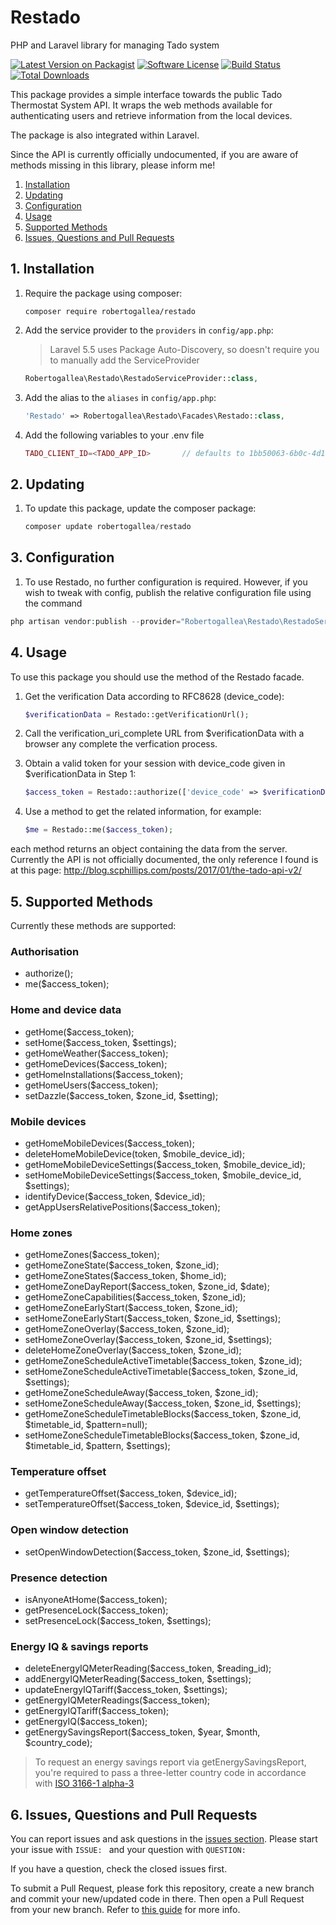 # Restado
PHP and Laravel library for managing Tado system

[![Latest Version on Packagist](https://img.shields.io/packagist/v/robertogallea/restado.svg?style=flat-square)](https://packagist.org/packages/robertogallea/restado)
[![Software License](https://img.shields.io/badge/license-MIT-brightgreen.svg?style=flat-square)](LICENSE.md)
[![Build Status](https://img.shields.io/travis/jeroennoten/Laravel-AdminLTE/master.svg?style=flat-square)](https://travis-ci.org/jeroennoten/Laravel-AdminLTE)
[![Total Downloads](https://img.shields.io/packagist/dt/robertogallea/restado.svg?style=flat-square)](https://packagist.org/packages/robertogallea/restado)


This package provides a simple interface towards the public Tado Thermostat System API. It wraps the web methods available for authenticating users and retrieve information from the local devices.

The package is also integrated within Laravel.

Since the API is currently officially undocumented, if you are aware of methods missing in this library, please inform me!


 1. [Installation](#1-installation)
 2. [Updating](#2-updating)
 3. [Configuration](#3-configuration)
 4. [Usage](#4-usage)
 5. [Supported Methods](#5-supported-methods)
 6. [Issues, Questions and Pull Requests](#6-issues-questions-and-pull-requests)

 ## 1. Installation

 1. Require the package using composer:

     ```
     composer require robertogallea/restado
     ```

2. Add the service provider to the `providers` in `config/app.php`:

    > Laravel 5.5 uses Package Auto-Discovery, so doesn't require you to manually add the ServiceProvider

    ```php
    Robertogallea\Restado\RestadoServiceProvider::class,
    ```

3. Add the alias to the `aliases` in `config/app.php`:

    ```php
    'Restado' => Robertogallea\Restado\Facades\Restado::class,
    ```

4. Add the following variables to your .env file
    ```php
    TADO_CLIENT_ID=<TADO_APP_ID>       // defaults to 1bb50063-6b0c-4d11-bd99-387f4a91cc46
    ```


## 2. Updating

1. To update this package,  update the composer package:

    ```php
    composer update robertogallea/restado
    ```

## 3. Configuration

1. To use Restado, no further configuration is required. However, if you wish to tweak with config, publish the relative
 configuration file using the command

```php
php artisan vendor:publish --provider="Robertogallea\Restado\RestadoServiceProvider" --tag=config
```

## 4. Usage
To use this package you should use the method of the Restado facade.

1. Get the verification Data according to RFC8628 (device_code):

    ```php
    $verificationData = Restado::getVerificationUrl();
    ```

2. Call the verification_uri_complete URL from $verificationData with a browser any complete the verfication process.

3. Obtain a valid token for your session with device_code given in $verificationData in Step 1:

    ```php
    $access_token = Restado::authorize(['device_code' => $verificationData['device_code']]);
    ```

4. Use a method to get the related information, for example:

    ```php
    $me = Restado::me($access_token);
    ```

each method returns an object containing the data from the server. Currently the API is not officially documented, the only reference I found is at this page: http://blog.scphillips.com/posts/2017/01/the-tado-api-v2/


## 5. Supported Methods
Currently these methods are supported:

### Authorisation
- authorize();
- me($access_token);

### Home and device data
- getHome($access_token);
- setHome($access_token, $settings);
- getHomeWeather($access_token);
- getHomeDevices($access_token);
- getHomeInstallations($access_token);
- getHomeUsers($access_token);
- setDazzle($access_token, $zone_id, $setting);

### Mobile devices
- getHomeMobileDevices($access_token);
- deleteHomeMobileDevice(token, $mobile_device_id);
- getHomeMobileDeviceSettings($access_token, $mobile_device_id);
- setHomeMobileDeviceSettings($access_token, $mobile_device_id, $settings);
- identifyDevice($access_token, $device_id);
- getAppUsersRelativePositions($access_token);

### Home zones
- getHomeZones($access_token);
- getHomeZoneState($access_token, $zone_id);
- getHomeZoneStates($access_token, $home_id);
- getHomeZoneDayReport($access_token, $zone_id, $date);
- getHomeZoneCapabilities($access_token, $zone_id);
- getHomeZoneEarlyStart($access_token, $zone_id);
- setHomeZoneEarlyStart($access_token, $zone_id, $settings);
- getHomeZoneOverlay($access_token, $zone_id);
- setHomeZoneOverlay($access_token, $zone_id, $settings);
- deleteHomeZoneOverlay($access_token, $zone_id);
- getHomeZoneScheduleActiveTimetable($access_token, $zone_id);
- setHomeZoneScheduleActiveTimetable($access_token, $zone_id, $settings);
- getHomeZoneScheduleAway($access_token, $zone_id);
- setHomeZoneScheduleAway($access_token, $zone_id, $settings);
- getHomeZoneScheduleTimetableBlocks($access_token, $zone_id, $timetable_id, $pattern=null);
- setHomeZoneScheduleTimetableBlocks($access_token, $zone_id, $timetable_id, $pattern, $settings);

### Temperature offset
- getTemperatureOffset($access_token, $device_id);
- setTemperatureOffset($access_token, $device_id, $settings);

### Open window detection
- setOpenWindowDetection($access_token, $zone_id, $settings);

### Presence detection
- isAnyoneAtHome($access_token);
- getPresenceLock($access_token);
- setPresenceLock($access_token, $settings);

### Energy IQ & savings reports
- deleteEnergyIQMeterReading($access_token, $reading_id);
- addEnergyIQMeterReading($access_token, $settings);
- updateEnergyIQTariff($access_token, $settings);
- getEnergyIQMeterReadings($access_token);
- getEnergyIQTariff($access_token);
- getEnergyIQ($access_token);
- getEnergySavingsReport($access_token, $year, $month, $country_code);
> To request an energy savings report via getEnergySavingsReport, you're required to pass a three-letter country code in accordance with [ISO 3166-1 alpha-3](https://en.wikipedia.org/wiki/ISO_3166-1_alpha-3)

## 6. Issues, Questions and Pull Requests

You can report issues and ask questions in the [issues section](https://github.com/robertogallea/restado/issues). Please start your issue with `ISSUE: ` and your question with `QUESTION: `

If you have a question, check the closed issues first.

To submit a Pull Request, please fork this repository, create a new branch and commit your new/updated code in there. Then open a Pull Request from your new branch. Refer to [this guide](https://help.github.com/articles/about-pull-requests/) for more info.
